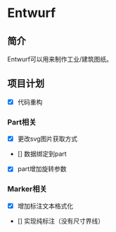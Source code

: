 # Entwurf

## 简介
Entwurf可以用来制作工业/建筑图纸。

## 项目计划

- [x] 代码重构

### Part相关
- [x] 更改svg图片获取方式
- [] 数据绑定到part
- [x] part增加旋转参数

### Marker相关
- [x] 增加标注文本格式化
- [] 实现纯标注（没有尺寸界线）